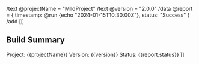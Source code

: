 /text @projectName = "MlldProject"
/text @version = "2.0.0"
/data @report = {
  timestamp: @run {echo "2024-01-15T10:30:00Z"},
  status: "Success"
}
/add [[
## Build Summary
Project: {{projectName}}
Version: {{version}}
Status: {{report.status}}
]]